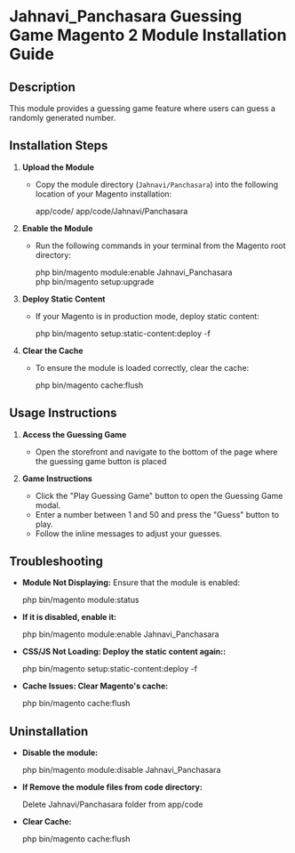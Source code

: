 # Jahnavi_Panchasara Guessing Game Magento 2 Module Installation Guide

## Description
This module provides a guessing game feature where users can guess a randomly generated number.



## Installation Steps

1. **Upload the Module**
   - Copy the module directory (`Jahnavi/Panchasara`) into the following location of your Magento installation:

     app/code/
     app/code/Jahnavi/Panchasara


2. **Enable the Module**
   - Run the following commands in your terminal from the Magento root directory:

     php bin/magento module:enable Jahnavi_Panchasara <br/>
     php bin/magento setup:upgrade


3. **Deploy Static Content**
   - If your Magento is in production mode, deploy static content:

     php bin/magento setup:static-content:deploy -f


4. **Clear the Cache**
   - To ensure the module is loaded correctly, clear the cache:
     
     php bin/magento cache:flush


## Usage Instructions

1. **Access the Guessing Game**
   - Open the storefront and navigate to the bottom of the page where the guessing game button is placed

2. **Game Instructions**
   - Click the "Play Guessing Game" button to open the Guessing Game modal.
   - Enter a number between 1 and 50 and press the "Guess" button to play.
   - Follow the inline messages to adjust your guesses.


## Troubleshooting

- **Module Not Displaying:**
  Ensure that the module is enabled:

  php bin/magento module:status


- **If it is disabled, enable it:**
    
  php bin/magento module:enable Jahnavi_Panchasara


- **CSS/JS Not Loading: Deploy the static content again::**
    
  php bin/magento setup:static-content:deploy -f


- **Cache Issues: Clear Magento's cache:**
    
  php bin/magento cache:flush



## Uninstallation

- **Disable the module:**

  php bin/magento module:disable Jahnavi_Panchasara


- **If Remove the module files from code directory:**
    
  Delete Jahnavi/Panchasara folder from app/code


- **Clear Cache:**
    
  php bin/magento cache:flush
